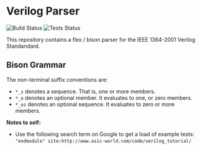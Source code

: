 
# Verilog Parser

![Build Status](https://img.shields.io/badge/Build-Passing-brightgreen.svg)
![Tests Status](https://img.shields.io/badge/Tests%20Passing-72%25-yellowgreen.svg)

This repository contains a flex / bison parser for the IEEE 1364-2001 Verilog
Standandard.

## Bison Grammar

The non-terminal suffix conventions are:
- `*_s` denotes a sequence. That is, one or more members.
- `*_o` denotes an optional member. It evaluates to one, or zero members.
- `*_os` denotes an optional sequence. It evaluates to zero or more members.

**Notes to self:**
- Use the following search term on Google to get a load of example tests:
  `"endmodule" site:http://www.asic-world.com/code/verilog_tutorial/`
